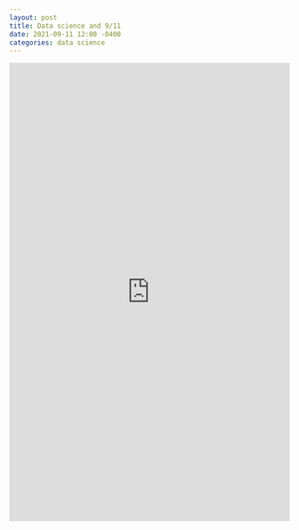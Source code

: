 ```yaml
---
layout: post
title: Data science and 9/11
date: 2021-09-11 12:00 -0400
categories: data science
---
```

<iframe src="https://www.linkedin.com/embed/feed/update/urn:li:share:6842098580736630784" height="822" width="504" frameborder="0" allowfullscreen="" title="Embedded post"></iframe>
